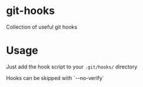 # git-hooks
Collection of useful git hooks

# Usage
Just add the hook script to your `.git/hooks/` directory

Hooks can be skipped with ´--no-verify´ 
